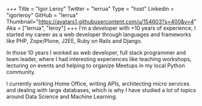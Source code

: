 +++
Title = "Igor Leroy"
Twitter = "lerrua"
Type = "host"
Linkedin = "igorleroy"
GitHub = "lerrua"
Thumbnail="https://avatars1.githubusercontent.com/u/154603?s=400&v=4"
Aka = ["lerrua", "leroy"]
+++
I'm a developer with +10 years of experience, I started my career as a web developer through languages and frameworks like PHP, Zope/Plone, J2EE, Ruby on Rails and Django.

In those 10 years I worked as web developer, full stack programmer and team leader, where I had interesting experiences like teaching workshops, lecturing on events and helping to organize Meetups in my local Python community.

I currently working Home Office, writing APIs, architecting micro services and dealing with large databases, which is why I have studied a lot of topics around Data Science and Machine Learning.

